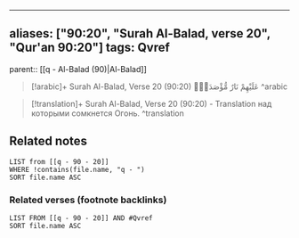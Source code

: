 
---
aliases: ["90:20", "Surah Al-Balad, verse 20", "Qur'an 90:20"]
tags: Qvref
---

parent:: [[q - Al-Balad (90)|Al-Balad]]

> [!arabic]+ Surah Al-Balad, Verse 20 (90:20)
> <span class="quran-arabic">عَلَيْهِمْ نَارٌ مُّؤْصَدَةٌۢ</span>
^arabic

> [!translation]+ Surah Al-Balad, Verse 20 (90:20) - Translation
> над которыми сомкнется Огонь.
^translation



## Related notes
```dataview
LIST from [[q - 90 - 20]]
WHERE !contains(file.name, "q - ")
SORT file.name ASC
```

### Related verses (footnote backlinks)
```dataview
LIST FROM [[q - 90 - 20]] AND #Qvref
SORT file.name ASC
```

